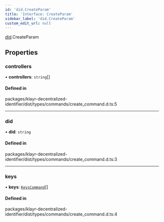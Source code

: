```yaml
---
id: 'did.CreateParam'
title: 'Interface: CreateParam'
sidebar_label: 'did.CreateParam'
custom_edit_url: null
---
```


[did](../namespaces/did.md).CreateParam

## Properties

### controllers

• **controllers**: `string`[]

#### Defined in

packages/klayr-decentralized-identifier/dist/types/commands/create_command.d.ts:5

---

### did

• **did**: `string`

#### Defined in

packages/klayr-decentralized-identifier/dist/types/commands/create_command.d.ts:3

---

### keys

• **keys**: [`KeysCommand`](did.KeysCommand.md)[]

#### Defined in

packages/klayr-decentralized-identifier/dist/types/commands/create_command.d.ts:4
